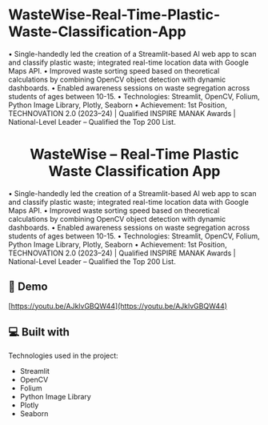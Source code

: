 # WasteWise-Real-Time-Plastic-Waste-Classification-App

•	Single-handedly led the creation of a Streamlit-based AI web app to scan and classify plastic waste; integrated real-time location data with Google Maps API.
•	Improved waste sorting speed based on theoretical calculations by combining OpenCV object detection with dynamic dashboards.
•	Enabled awareness sessions on waste segregation across students of ages between 10-15.
•	Technologies: Streamlit, OpenCV, Folium, Python Image Library, Plotly, Seaborn
•	Achievement: 1st Position, TECHNOVATION 2.0 (2023–24) | Qualified INSPIRE MANAK Awards | National-Level Leader – Qualified the Top 200 List.

<h1 align="center" id="title">WasteWise – Real-Time Plastic Waste Classification App</h1>

<p id="description">•	Single-handedly led the creation of a Streamlit-based AI web app to scan and classify plastic waste; integrated real-time location data with Google Maps API.
•	Improved waste sorting speed based on theoretical calculations by combining OpenCV object detection with dynamic dashboards.
•	Enabled awareness sessions on waste segregation across students of ages between 10-15.
•	Technologies: Streamlit, OpenCV, Folium, Python Image Library, Plotly, Seaborn
•	Achievement: 1st Position, TECHNOVATION 2.0 (2023–24) | Qualified INSPIRE MANAK Awards | National-Level Leader – Qualified the Top 200 List.</p>

<h2>🚀 Demo</h2>

[https://youtu.be/AJklvGBQW44](https://youtu.be/AJklvGBQW44)

  
  
<h2>💻 Built with</h2>

Technologies used in the project:

*   Streamlit
*   OpenCV
*   Folium
*   Python Image Library
*   Plotly
*   Seaborn
